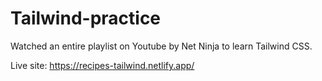 # Tailwind-practice

Watched an entire playlist on Youtube by Net Ninja to learn Tailwind CSS.

Live site: https://recipes-tailwind.netlify.app/
